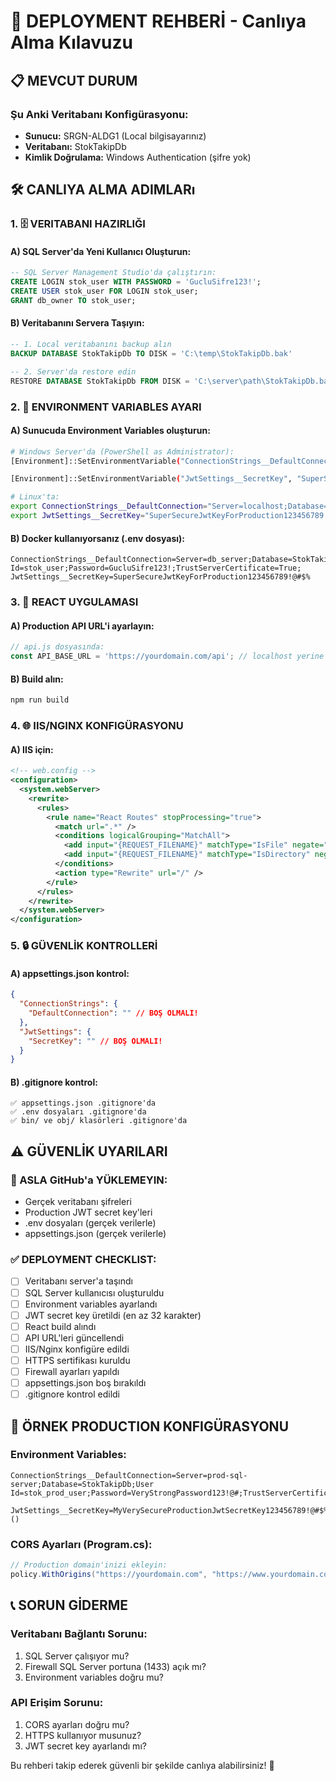 # 🚀 DEPLOYMENT REHBERİ - Canlıya Alma Kılavuzu

## 📋 MEVCUT DURUM

### Şu Anki Veritabanı Konfigürasyonu:
- **Sunucu:** SRGN-ALDG1 (Local bilgisayarınız)
- **Veritabanı:** StokTakipDb  
- **Kimlik Doğrulama:** Windows Authentication (şifre yok)

## 🛠️ CANLIYA ALMA ADIMLARı

### 1. 🗄️ VERITABANI HAZIRLIĞI

#### A) SQL Server'da Yeni Kullanıcı Oluşturun:
```sql
-- SQL Server Management Studio'da çalıştırın:
CREATE LOGIN stok_user WITH PASSWORD = 'GucluSifre123!';
CREATE USER stok_user FOR LOGIN stok_user;
GRANT db_owner TO stok_user;
```

#### B) Veritabanını Servera Taşıyın:
```sql
-- 1. Local veritabanını backup alın
BACKUP DATABASE StokTakipDb TO DISK = 'C:\temp\StokTakipDb.bak'

-- 2. Server'da restore edin
RESTORE DATABASE StokTakipDb FROM DISK = 'C:\server\path\StokTakipDb.bak'
```

### 2. 🔧 ENVIRONMENT VARIABLES AYARI

#### A) Sunucuda Environment Variables oluşturun:
```bash
# Windows Server'da (PowerShell as Administrator):
[Environment]::SetEnvironmentVariable("ConnectionStrings__DefaultConnection", "Server=SUNUCU_IP;Database=StokTakipDb;User Id=stok_user;Password=GucluSifre123!;TrustServerCertificate=True;", "Machine")

[Environment]::SetEnvironmentVariable("JwtSettings__SecretKey", "SuperSecureJwtKeyForProduction123456789!@#$%", "Machine")

# Linux'ta:
export ConnectionStrings__DefaultConnection="Server=localhost;Database=StokTakipDb;User Id=stok_user;Password=GucluSifre123!;TrustServerCertificate=True;"
export JwtSettings__SecretKey="SuperSecureJwtKeyForProduction123456789!@#$%"
```

#### B) Docker kullanıyorsanız (.env dosyası):
```env
ConnectionStrings__DefaultConnection=Server=db_server;Database=StokTakipDb;User Id=stok_user;Password=GucluSifre123!;TrustServerCertificate=True;
JwtSettings__SecretKey=SuperSecureJwtKeyForProduction123456789!@#$%
```

### 3. 📱 REACT UYGULAMASI

#### A) Production API URL'i ayarlayın:
```javascript
// api.js dosyasında:
const API_BASE_URL = 'https://yourdomain.com/api'; // localhost yerine
```

#### B) Build alın:
```bash
npm run build
```

### 4. 🌐 IIS/NGINX KONFIGÜRASYONU

#### A) IIS için:
```xml
<!-- web.config -->
<configuration>
  <system.webServer>
    <rewrite>
      <rules>
        <rule name="React Routes" stopProcessing="true">
          <match url=".*" />
          <conditions logicalGrouping="MatchAll">
            <add input="{REQUEST_FILENAME}" matchType="IsFile" negate="true" />
            <add input="{REQUEST_FILENAME}" matchType="IsDirectory" negate="true" />
          </conditions>
          <action type="Rewrite" url="/" />
        </rule>
      </rules>
    </rewrite>
  </system.webServer>
</configuration>
```

### 5. 🔒 GÜVENLİK KONTROLLERİ

#### A) appsettings.json kontrol:
```json
{
  "ConnectionStrings": {
    "DefaultConnection": "" // BOŞ OLMALI!
  },
  "JwtSettings": {
    "SecretKey": "" // BOŞ OLMALI!
  }
}
```

#### B) .gitignore kontrol:
```
✅ appsettings.json .gitignore'da
✅ .env dosyaları .gitignore'da  
✅ bin/ ve obj/ klasörleri .gitignore'da
```

## ⚠️ GÜVENLİK UYARILARI

### 🚫 ASLA GitHub'a YÜKLEMEYIN:
- Gerçek veritabanı şifreleri
- Production JWT secret key'leri
- .env dosyaları (gerçek verilerle)
- appsettings.json (gerçek verilerle)

### ✅ DEPLOYMENT CHECKLIST:

- [ ] Veritabanı server'a taşındı
- [ ] SQL Server kullanıcısı oluşturuldu
- [ ] Environment variables ayarlandı
- [ ] JWT secret key üretildi (en az 32 karakter)
- [ ] React build alındı
- [ ] API URL'leri güncellendi
- [ ] IIS/Nginx konfigüre edildi
- [ ] HTTPS sertifikası kuruldu
- [ ] Firewall ayarları yapıldı
- [ ] appsettings.json boş bırakıldı
- [ ] .gitignore kontrol edildi

## 🎯 ÖRNEK PRODUCTION KONFIGÜRASYONU

### Environment Variables:
```
ConnectionStrings__DefaultConnection=Server=prod-sql-server;Database=StokTakipDb;User Id=stok_prod_user;Password=VeryStrongPassword123!@#;TrustServerCertificate=True;

JwtSettings__SecretKey=MyVerySecureProductionJwtSecretKey123456789!@#$%^&*()
```

### CORS Ayarları (Program.cs):
```csharp
// Production domain'inizi ekleyin:
policy.WithOrigins("https://yourdomain.com", "https://www.yourdomain.com")
```

## 📞 SORUN GİDERME

### Veritabanı Bağlantı Sorunu:
1. SQL Server çalışıyor mu?
2. Firewall SQL Server portuna (1433) açık mı?
3. Environment variables doğru mu?

### API Erişim Sorunu:
1. CORS ayarları doğru mu?
2. HTTPS kullanıyor musunuz?
3. JWT secret key ayarlandı mı?

Bu rehberi takip ederek güvenli bir şekilde canlıya alabilirsiniz! 🚀
